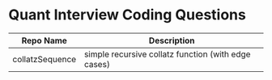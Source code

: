 # Quant Interview Coding Questions

| Repo Name              | Description                                     |
|-----------------------|------------------------------------------------|
| collatzSequence  | simple recursive collatz function (with edge cases) |
